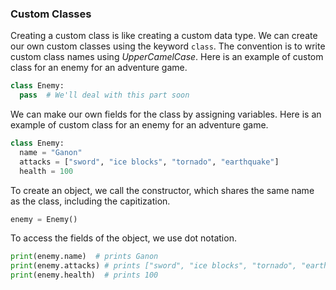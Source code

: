 ### Custom Classes

Creating a custom class is like creating a custom data type. We can create our own custom classes using the keyword `class`. The convention is to write custom class names using *UpperCamelCase*. Here is an example of custom class for an enemy for an adventure game. 

```python
class Enemy:
  pass  # We'll deal with this part soon
```

We can make our own fields for the class by assigning variables. Here is an example of custom class for an enemy for an adventure game. 

```python
class Enemy:
  name = "Ganon"
  attacks = ["sword", "ice blocks", "tornado", "earthquake"]
  health = 100
```

To create an object, we call the constructor, which shares the same name as the class, including the capitization.

```python
enemy = Enemy()
```

To access the fields of the object, we use dot notation.

```python
print(enemy.name)  # prints Ganon
print(enemy.attacks) # prints ["sword", "ice blocks", "tornado", "earthquake"]
print(enemy.health)  # prints 100
```
